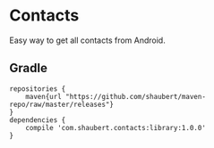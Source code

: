 # Contacts

Easy way to get all contacts from Android.

## Gradle
    
    repositories {
        maven{url "https://github.com/shaubert/maven-repo/raw/master/releases"}
    }
    dependencies {
        compile 'com.shaubert.contacts:library:1.0.0'
    }
